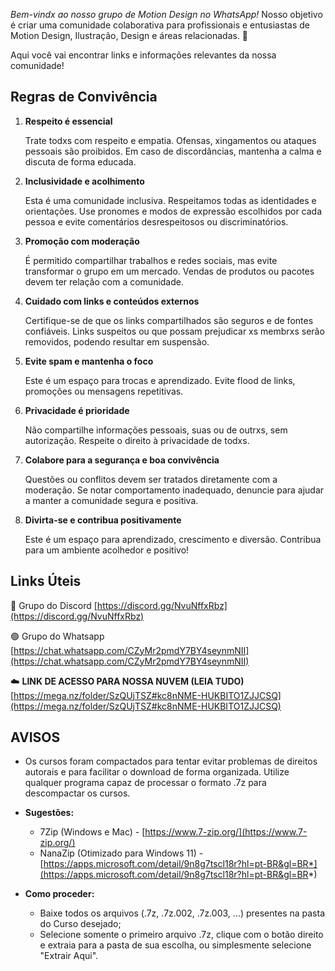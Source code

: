 _Bem-vindx ao nosso grupo de Motion Design no WhatsApp!_ Nosso objetivo é criar uma comunidade colaborativa para profissionais e entusiastas de Motion Design, Ilustração, Design e áreas relacionadas. 🎨

Aqui você vai encontrar links e informações relevantes da nossa comunidade!

## **Regras de Convivência**

1. **Respeito é essencial**
    
    Trate todxs com respeito e empatia. Ofensas, xingamentos ou ataques pessoais são proibidos. Em caso de discordâncias, mantenha a calma e discuta de forma educada.
    
2. **Inclusividade e acolhimento**
    
    Esta é uma comunidade inclusiva. Respeitamos todas as identidades e orientações. Use pronomes e modos de expressão escolhidos por cada pessoa e evite comentários desrespeitosos ou discriminatórios.
    
3. **Promoção com moderação**
    
    É permitido compartilhar trabalhos e redes sociais, mas evite transformar o grupo em um mercado. Vendas de produtos ou pacotes devem ter relação com a comunidade.
    
4. **Cuidado com links e conteúdos externos**
    
    Certifique-se de que os links compartilhados são seguros e de fontes confiáveis. Links suspeitos ou que possam prejudicar xs membrxs serão removidos, podendo resultar em suspensão.
    
5. **Evite spam e mantenha o foco**
    
    Este é um espaço para trocas e aprendizado. Evite flood de links, promoções ou mensagens repetitivas.
    
6. **Privacidade é prioridade**
    
    Não compartilhe informações pessoais, suas ou de outrxs, sem autorização. Respeite o direito à privacidade de todxs.
    
7. **Colabore para a segurança e boa convivência**
    
    Questões ou conflitos devem ser tratados diretamente com a moderação. Se notar comportamento inadequado, denuncie para ajudar a manter a comunidade segura e positiva.
    
8. **Divirta-se e contribua positivamente**
    
    Este é um espaço para aprendizado, crescimento e diversão. Contribua para um ambiente acolhedor e positivo!
    

## Links Úteis

🔵 Grupo do Discord [https://discord.gg/NvuNffxRbz](https://discord.gg/NvuNffxRbz)

🟢 Grupo do Whatsapp [https://chat.whatsapp.com/CZyMr2pmdY7BY4seynmNII](https://chat.whatsapp.com/CZyMr2pmdY7BY4seynmNII)

☁️ **LINK DE ACESSO PARA NOSSA NUVEM (LEIA TUDO)** [https://mega.nz/folder/SzQUjTSZ#kc8nNME-HUKBITO1ZJJCSQ](https://mega.nz/folder/SzQUjTSZ#kc8nNME-HUKBITO1ZJJCSQ)

## AVISOS
- Os cursos foram compactados para tentar evitar problemas de direitos autorais e para facilitar o download de forma organizada. Utilize qualquer programa capaz de processar o formato .7z para descompactar os cursos.

- **Sugestões:**
	- 7Zip (Windows e Mac) - [https://www.7-zip.org/](https://www.7-zip.org/)
	- NanaZip (Otimizado para Windows 11) - [https://apps.microsoft.com/detail/9n8g7tscl18r?hl=pt-BR&gl=BR*](https://apps.microsoft.com/detail/9n8g7tscl18r?hl=pt-BR&gl=BR*)

- **Como proceder:**
     - Baixe todos os arquivos (.7z, .7z.002, .7z.003, ...) presentes na pasta do Curso desejado;
     - Selecione somente o primeiro arquivo .7z, clique com o botão direito e extraia para a pasta de sua escolha, ou simplesmente selecione "Extrair Aqui".